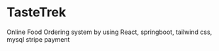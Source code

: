 # TasteTrek
Online Food Ordering system by using React, springboot, tailwind css, mysql
stripe payment
